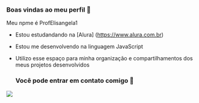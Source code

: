 ### Boas vindas ao meu perfil 💙

Meu npme é ProfElisangela1

- Estou estudandando na [Alura] (https://www.alura.com.br)
- Estou me desenvolvendo na linguagem JavaScript
- Utilizo esse espaço para minha organização e compartilhamentos dos meus projetos desenvolvidos

  ### Você pode entrar em contato comigo 📧

![](https://media.tenor.com/ll9grA6WekcAAAAM/cool-fun.gif)

  
